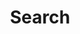 ---
title: "Search" # in any language you want
layout: "search" # is necessary
# url: "/archive"
# description: "Description for Search"
summary: "search"
# placeholder: "placeholder text in search input box"
---